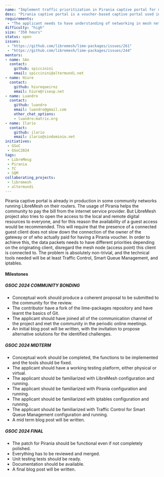 ```yaml
---
name: "Implement traffic prioritization in Pirania captive portal for mesh networks"
desc: "Pirania captive portal is a voucher-based captive portal used in LibreMesh. In order to have guest access, this should have a lower priority, managed via Traffic Control."
requirements:
 - "The applicant needs to have understanding of networking in mesh networks."
difficulty: "high"
size: "350 hours"
status: open
issues:
 - "https://github.com/libremesh/lime-packages/issues/261"
 - "https://github.com/libremesh/lime-packages/issues/244"
mentors:
- name: SAn
  contact:
    github: spiccinini
    email: spiccinini@altermundi.net
- name: Hiure
  contact:
    github: hiurequeiroz
    email: hiure@riseup.net
- name: Luandro
  contact:
    github: luandro
    email: luandro@gmail.com
    other_chat_options:
    - luandro:matrix.org
- name: Ilario
  contact:
    github: ilario
    email: ilario@sindominio.net
initiatives:
 - GSoC
 - GSoC2024
tags:
 - LibreMesg
 - Pirania
 - TC
 - SQM
collaborating_projects:
 - libremesh
 - altermundi
---
```


Pirania captive portal is already in production in some community networks running LibreMesh on their routers.
The usage of Pirania helps the community to pay the bill from the internet service provider.
But LibreMesh project also tries to open the access to the local and remote digital resources to everyone, and for this reason the availability of a guest access would be recommended.
This will require that the presence of a connected guest client does not slow down the connection of the owner of the gateway or of who actually paid for having a Pirania voucher.
In order to achieve this, the data packets needs to have different priorities depending on the originating client, disregard the mesh node (access point) this client is connected to.
The problem is absolutely non-trivial, and the technical tools needed will be at least Traffic Control, Smart Queue Management, and iptables.

#### Milestones

##### GSOC 2024 COMMUNITY BONDING

* Conceptual work should produce a coherent proposal to be submitted to the community for the review.
* The contributor have a fork of the lime-packages repository and have learnt the basics of Git.
* The applicant should have joined all of the communication channel of the project and met the community in the periodic online meetings.
* An initial blog post will be written, with the invitation to propose alternative solutions for the identified challenges.

##### GSOC 2024 MIDTERM

* Conceptual work should be completed, the functions to be implemented and the tools should be fixed.
* The applicant should have a working testing platform, either physical or virtual.
* The applicant should be familiarized with LibreMesh configuration and running.
* The applicant should be familiarized with Pirania configuration and running.
* The applicant should be familiarized with iptables configuration and running.
* The applicant should be familiarized with Traffic Control for Smart Queue Management configuration and running.
* A mid term blog post will be written.

##### GSOC 2024 FINAL

* The patch for Pirania should be functional even if not completely polished.
* Everything has to be reviewed and merged.
* Unit testing tests should be ready.
* Documentation should be available.
* A final blog post will be written.
